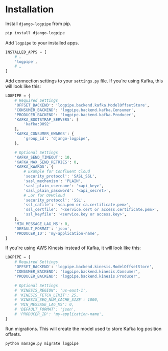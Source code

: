 # Installation

Install `django-logpipe` from pip.

```sh
pip install django-logpipe
```

Add `logpipe` to your installed apps.

```py
INSTALLED_APPS = [
    # …
    'logpipe',
    # …
]
```

Add connection settings to your `settings.py` file. If you're using Kafka, this will look like this:

```py
LOGPIPE = {
    # Required Settings
    'OFFSET_BACKEND': 'logpipe.backend.kafka.ModelOffsetStore',
    'CONSUMER_BACKEND': 'logpipe.backend.kafka.Consumer',
    'PRODUCER_BACKEND': 'logpipe.backend.kafka.Producer',
    'KAFKA_BOOTSTRAP_SERVERS': [
        'kafka:9092'
    ],
    'KAFKA_CONSUMER_KWARGS': {
        'group_id': 'django-logpipe',
    },

    # Optional Settings
    'KAFKA_SEND_TIMEOUT': 10,
    'KAFKA_MAX_SEND_RETRIES': 0,
    'KAFKA_KWARGS': {
        # Example for Confluent Cloud
        'security_protocol': 'SASL_SSL',
        'sasl_mechanism': 'PLAIN',
        'sasl_plain_username': '<api_key>',
        'sasl_plain_password': '<api_secret>',
        # …or for OVHCloud
        'security_protocol': 'SSL',
        'ssl_cafile': '<ca.pem or ca.certificate.pem>',
        'ssl_certfile': '<service.cert or access.certificate.pem>',
        'ssl_keyfile': '<service.key or access.key>',
    },
    'MIN_MESSAGE_LAG_MS': 0,
    'DEFAULT_FORMAT': 'json',
    'PRODUCER_ID': 'my-application-name',
}
```

If you're using AWS Kinesis instead of Kafka, it will look like this:

```py
LOGPIPE = {
    # Required Settings
    'OFFSET_BACKEND': 'logpipe.backend.kinesis.ModelOffsetStore',
    'CONSUMER_BACKEND': 'logpipe.backend.kinesis.Consumer',
    'PRODUCER_BACKEND': 'logpipe.backend.kinesis.Producer',

    # Optional Settings
    # 'KINESIS_REGION': 'us-east-1',
    # 'KINESIS_FETCH_LIMIT': 25,
    # 'KINESIS_SEQ_NUM_CACHE_SIZE': 1000,
    # 'MIN_MESSAGE_LAG_MS': 0,
    # 'DEFAULT_FORMAT': 'json',
    # 'PRODUCER_ID': 'my-application-name',
}
```

Run migrations. This will create the model used to store Kafka log position offsets.

```sh
python manage.py migrate logpipe
```
